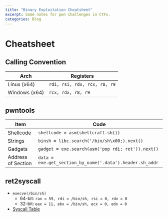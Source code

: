 ```yaml
---
title: "Binary Exploitation Cheatsheet"
excerpt: Some notes for pwn challenges in CTFs.
categories: Blog
--- 
```


# Cheatsheet
## Calling Convention

| Arch          | Registers                   |
|---------------|-----------------------------|
| Linux (x64)   | `rdi, rsi, rdx, rcx, r8, r9`|
| Windows (x64) | `rcx, rdx, r8, r9`          |

## pwntools

| Item               | Code                                                    |
|--------------------|---------------------------------------------------------|
| Shellcode          | `shellcode = asm(shellcraft.sh())`                      |
| Strings            | `binsh = libc.search('/bin/sh\x00;).next()`             |
| Gadgets            | `gadget = exe.search(asm('pop rdi; ret')).next()`       |
| Address of Section | `data = exe.get_section_by_name('.data').header.sh_addr`|

## ret2syscall
* `execve(/bin/sh)`
    * 64-bit: `rax = 59, rdi = /bin/sh, rsi = 0, rdx = 0`
    * 32-bit: `eax = 11, ebx = /bin/sh, ecx = 0, edx = 0`
* [Syscall Table](https://chromium.googlesource.com/chromiumos/docs/+/master/constants/syscalls.md)
